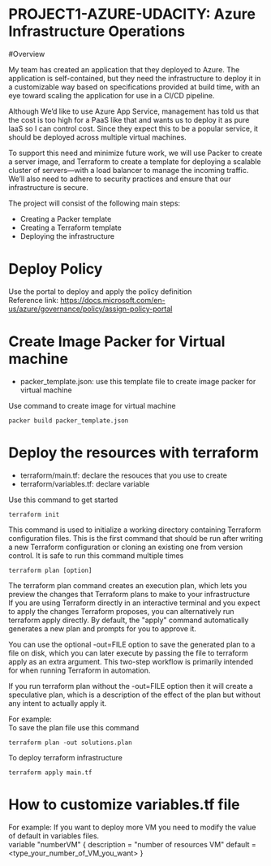 # PROJECT1-AZURE-UDACITY:  Azure Infrastructure Operations

#Overview

My team has created an application that they deployed to Azure. The application is self-contained, but they need the infrastructure to deploy it in a customizable way based on specifications provided at build time, with an eye toward scaling the application for use in a CI/CD pipeline.

Although We’d like to use Azure App Service, management has told us that the cost is too high for a PaaS like that and wants us to deploy it as pure IaaS so I can control cost. Since they expect this to be a popular service, it should be deployed across multiple virtual machines.

To support this need and minimize future work, we will use Packer to create a server image, and Terraform to create a template for deploying a scalable cluster of servers—with a load balancer to manage the incoming traffic. We’ll also need to adhere to security practices and ensure that our infrastructure is secure.

The project will consist of the following main steps:  

* Creating a Packer template  
* Creating a Terraform template  
* Deploying the infrastructure  

# Deploy Policy 

Use the portal to deploy and apply the policy definition   
Reference link: https://docs.microsoft.com/en-us/azure/governance/policy/assign-policy-portal

# Create Image Packer for Virtual machine
* packer_template.json: use this template file to create image packer for virtual machine    

Use command to create image for virtual machine
```
packer build packer_template.json 
```
# Deploy the resources with terraform
* terraform/main.tf: declare the resouces that you use to create  
* terraform/variables.tf: declare variable  

Use this command to get started  
```
terraform init
```
This command is used to initialize a working directory containing Terraform configuration files. This is the first command that should be run after writing a new Terraform configuration or cloning an existing one from version control. It is safe to run this command multiple times  

```
terraform plan [option]
```
The terraform plan command creates an execution plan, which lets you preview the changes that Terraform plans to make to your infrastructure  
If you are using Terraform directly in an interactive terminal and you expect to apply the changes Terraform proposes, you can alternatively run terraform apply directly. By default, the "apply" command automatically generates a new plan and prompts for you to approve it.  

You can use the optional -out=FILE option to save the generated plan to a file on disk, which you can later execute by passing the file to terraform apply as an extra argument. This two-step workflow is primarily intended for when running Terraform in automation. 

If you run terraform plan without the -out=FILE option then it will create a speculative plan, which is a description of the effect of the plan but without any intent to actually apply it. 

For example:  
To save the plan file use this command
```
terraform plan -out solutions.plan
```
To deploy terraform infrastructure
```
terraform apply main.tf
```

# How to customize variables.tf file
For example: If you want to deploy more VM you need to modify the value of default in variables files.  
variable "numberVM" {
  description = "number of resources VM"
  default = <type_your_number_of_VM_you_want>
}
